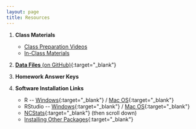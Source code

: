 ```yaml
---
layout: page
title: Resources
---
```


1. **Class Materials**
    * [Class Preparation Videos](class/lecture-prep.html)
    * [In-Class Materials](class/lecture-in-class.html)
    
1. [**Data Files** (on GitHub)](https://github.com/droglenc/NCData){:target="_blank"}

1. **Homework Answer Keys**

1. **Software Installation Links**
    * R -- [Windows](http://derekogle.com/IFAR/supplements/installations/InstallRWin.html){:target="_blank"} / [Mac OS](http://derekogle.com/IFAR/supplements/installations/InstallRMac.html){:target="_blank"}
    * RStudio -- [Windows](http://derekogle.com/IFAR/supplements/installations/InstallRStudioWin.html){:target="_blank"} / [Mac OS](http://derekogle.com/IFAR/supplements/installations/InstallPackagesRMac.html){:target="_blank"}
    * [NCStats](https://github.com/droglenc/NCStats){:target="_blank"} (then scroll down)
    * [Installing Other Packages](http://derekogle.com/IFAR/supplements/installations/InstallPackagesRStudio.html){:target="_blank"}
